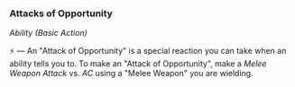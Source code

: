 ### Attacks of Opportunity
*Ability (Basic Action)*  

⚡ — An "Attack of Opportunity" is a special reaction you can take when an ability tells you to. To make an "Attack of Opportunity", make a *Melee Weapon Attack* vs. *AC* using a "Melee Weapon" you are wielding.
